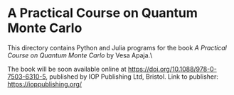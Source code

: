 # A Practical Course on Quantum Monte Carlo

This directory contains Python and Julia programs for the book
*A Practical Course on Quantum Monte Carlo* by Vesa Apaja.\

The book will be soon available online at 
https://doi.org/10.1088/978-0-7503-6310-5,
published by IOP Publishing Ltd, Bristol.
Link to publisher: https://ioppublishing.org/


